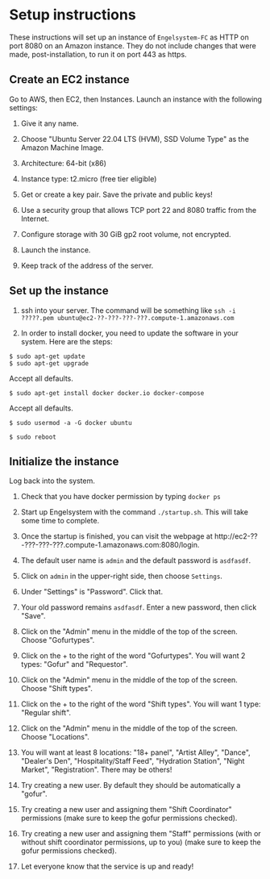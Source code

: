 # Setup instructions

These instructions will set up an instance of `Engelsystem-FC` as HTTP on port 8080
on an Amazon instance. They do not include changes that were made, post-installation,
to run it on port 443 as https.

## Create an EC2 instance

Go to AWS, then EC2, then Instances. Launch an instance with the following settings:

1. Give it any name.

2. Choose "Ubuntu Server 22.04 LTS (HVM), SSD Volume Type" as the Amazon Machine Image.

3. Architecture: 64-bit (x86)

4. Instance type: t2.micro (free tier eligible)

5. Get or create a key pair. Save the private and public keys!

6. Use a security group that allows TCP port 22 and 8080 traffic from the Internet.

7. Configure storage with 30 GiB gp2 root volume, not encrypted.

8. Launch the instance.

9. Keep track of the address of the server.

## Set up the instance

1. ssh into your server. The command will be something like `ssh -i ?????.pem ubuntu@ec2-??-???-???-???.compute-1.amazonaws.com`

2. In order to install docker, you need to update the software in your system. Here are the steps:

```
$ sudo apt-get update
$ sudo apt-get upgrade
```

Accept all defaults.

```
$ sudo apt-get install docker docker.io docker-compose
```

Accept all defaults.

```
$ sudo usermod -a -G docker ubuntu

$ sudo reboot
```

## Initialize the instance

Log back into the system.

1. Check that you have docker permission by typing `docker ps`

2. Start up Engelsystem with the command `./startup.sh`. This will take some time to complete.

3. Once the startup is finished, you can visit the webpage at
http://ec2-??-???-???-???.compute-1.amazonaws.com:8080/login.

4. The default user name is `admin` and the default password is `asdfasdf`.

5. Click on `admin` in the upper-right side, then choose `Settings`.

6. Under "Settings" is "Password". Click that.

7. Your old password remains `asdfasdf`. Enter a new password, then click "Save".

8. Click on the "Admin" menu in the middle of the top of the screen. Choose "Gofurtypes".

9. Click on the + to the right of the word "Gofurtypes". You will want 2 types: "Gofur" and "Requestor".

10. Click on the "Admin" menu in the middle of the top of the screen. Choose "Shift types".

11. Click on the + to the right of the word "Shift types". You will want 1 type: "Regular shift".

12. Click on the "Admin" menu in the middle of the top of the screen. Choose "Locations".

13. You will want at least 8 locations: "18+ panel", "Artist Alley", "Dance", "Dealer's Den",
"Hospitality/Staff Feed", "Hydration Station", "Night Market", "Registration". There may be
others!

14. Try creating a new user. By default they should be automatically a "gofur".

15. Try creating a new user and assigning them "Shift Coordinator" permissions
(make sure to keep the gofur permissions checked).

16. Try creating a new user and assigning them "Staff" permissions
(with or without shift coordinator permissions, up to you)
(make sure to keep the gofur permissions checked).

18. Let everyone know that the service is up and ready!


